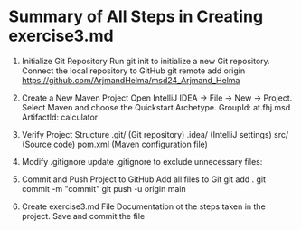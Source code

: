 # Summary of All Steps in Creating exercise3.md
1. Initialize Git Repository
Run git init to initialize a new Git repository.
Connect the local repository to GitHub 
git remote add origin https://github.com/ArjmandHelma/msd24_Arjmand_Helma

2. Create a New Maven Project
Open IntelliJ IDEA → File → New → Project.
Select Maven and choose the Quickstart Archetype.
GroupId: at.fhj.msd
ArtifactId: calculator

3. Verify Project Structure
.git/ (Git repository)
.idea/ (IntelliJ settings)
src/ (Source code)
pom.xml (Maven configuration file)

4. Modify .gitignore
update .gitignore to exclude unnecessary files:

5. Commit and Push Project to GitHub
Add all files to Git
git add .
git commit -m "commit"
git push -u origin main

6. Create exercise3.md File
Documentation ot the steps taken in the project.
Save and commit the file
